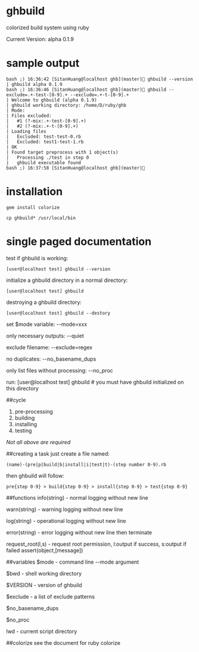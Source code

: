 # ghbuild
colorized build system using ruby

Current Version: alpha 0.1.9

# sample output
	bash ;) 16:36:42 [SitanHuang@localhost ghb](master) ghbuild --version
	| ghbuild alpha 0.1.9
	bash ;) 16:36:46 [SitanHuang@localhost ghb](master) ghbuild --exclude=.+-test-[0-9].+ --exclude=.+-t-[0-9].+
	| Welcome to ghbuild (alpha 0.1.9)
	| ghbuild working directory: /home/D/ruby/ghb
	| Mode: 
	| Files excluded:
	| 	#1 (?-mix:.+-test-[0-9].+)
	| 	#2 (?-mix:.+-t-[0-9].+)
	| Loading files
	| 	Excluded: test-test-0.rb
	| 	Excluded: test1-test-1.rb
	| OK
	| Found target preprocess with 1 object(s)
	| 	Processing ./test in step 0
	| 	ghbuild executable found
	bash ;) 16:37:58 [SitanHuang@localhost ghb](master) 


# installation
	gem install colorize
	
	cp ghbuild* /usr/local/bin

# single paged documentation
test if ghbuild is working:

	[user@localhost test] ghbuild --version

initialize a ghbuild directory in a normal directory:

	[user@localhost test] ghbuild

destroying a ghbuild directory:

	[user@localhost test] ghbuild --destory

set $mode variable: --mode=xxx

only necessary outputs: --quiet

exclude filename: --exclude=regex

no duplicates: --no_basename_dups

only list files without processing: --no_proc

run:
	[user@localhost test] ghbuild # you must have ghbuild initialized on this directory

##cycle
1. pre-processing
2. building
3. installing
4. testing

*Not all above are required*

##creating a task
just create a file named:

	(name)-(pre|p|build|b|install|i|test|t)-(step number 0-9).rb

then ghbuild will follow:

	pre{step 0-9} > build{step 0-9} > install{step 0-9} > test{step 0-9}

##functions
info(string) - normal logging without new line

warn(string) - warning logging without new line

log(string) - operational logging without new line

error(string) - error logging without new line then terminate

request_root(l,s) - request root permission, l:output if success, s:output if failed
assert(object,[message])

##variables
$mode - command line --mode argument

$bwd - shell working directory

$VERSION - version of ghbuild

$exclude - a list of exclude patterns

$no_basename_dups

$no_proc

lwd - current script directory

##colorize
see the document for ruby colorize
